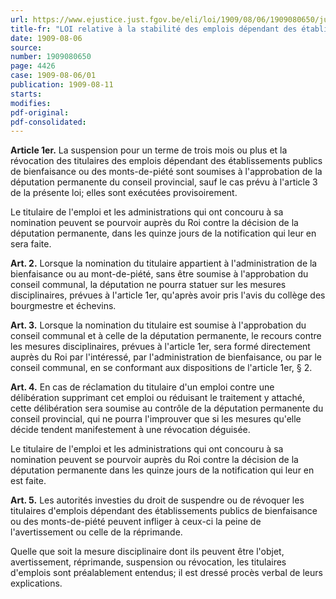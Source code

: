 ```yaml
---
url: https://www.ejustice.just.fgov.be/eli/loi/1909/08/06/1909080650/justel
title-fr: "LOI relative à la stabilité des emplois dépendant des établissements publics de bienfaisance et des monts-de-piété"
date: 1909-08-06
source:
number: 1909080650
page: 4426
case: 1909-08-06/01
publication: 1909-08-11
starts:
modifies:
pdf-original:
pdf-consolidated:
---
```


**Article 1er.** La suspension pour un terme de trois mois ou plus et la révocation des titulaires des emplois dépendant des établissements publics de bienfaisance ou des monts-de-piété sont soumises à l'approbation de la députation permanente du conseil provincial, sauf le cas prévu à l'article 3 de la présente loi; elles sont exécutées provisoirement.

Le titulaire de l'emploi et les administrations qui ont concouru à sa nomination peuvent se pourvoir auprès du Roi contre la décision de la députation permanente, dans les quinze jours de la notification qui leur en sera faite.

**Art. 2.** Lorsque la nomination du titulaire appartient à l'administration de la bienfaisance ou au mont-de-piété, sans être soumise à l'approbation du conseil communal, la députation ne pourra statuer sur les mesures disciplinaires, prévues à l'article 1er, qu'après avoir pris l'avis du collège des bourgmestre et échevins.

**Art. 3.** Lorsque la nomination du titulaire est soumise à l'approbation du conseil communal et à celle de la députation permanente, le recours contre les mesures disciplinaires, prévues à l'article 1er, sera formé directement auprès du Roi par l'intéressé, par l'administration de bienfaisance, ou par le conseil communal, en se conformant aux dispositions de l'article 1er, § 2.

**Art. 4.** En cas de réclamation du titulaire d'un emploi contre une délibération supprimant cet emploi ou réduisant le traitement y attaché, cette délibération sera soumise au contrôle de la députation permanente du conseil provincial, qui ne pourra l'improuver que si les mesures qu'elle décide tendent manifestement à une révocation déguisée.

Le titulaire de l'emploi et les administrations qui ont concouru à sa nomination peuvent se pourvoir auprès du Roi contre la décision de la députation permanente dans les quinze jours de la notification qui leur en est faite.

**Art. 5.** Les autorités investies du droit de suspendre ou de révoquer les titulaires d'emplois dépendant des établissements publics de bienfaisance ou des monts-de-piété peuvent infliger à ceux-ci la peine de l'avertissement ou celle de la réprimande.

Quelle que soit la mesure disciplinaire dont ils peuvent être l'objet, avertissement, réprimande, suspension ou révocation, les titulaires d'emplois sont préalablement entendus; il est dressé procès verbal de leurs explications.
